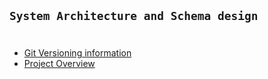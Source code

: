 ## **`System Architecture and Schema design`**


#
* [Git Versioning information](./Git-Versioning-information.md)
* [Project Overview](./Project-Overview.md)
